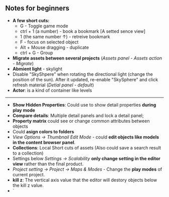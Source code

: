 ## Notes for beginners

- **A few short cuts:**
  - G - Toggle game mode
  - ctrl + 1 (a number) - book a bookmark [A setted sence view]
  - 1 (the same number ↑) - retreive bookmark
  - F - focus on selected object
  - Alt + Mouse dragging - duplicate  
  - ctrl + G - Group
- **Migrate assets between several projects** (*Assets panel - Assets action - Migrate*)
- **Abmient light** - skylight
- Disable "SkyShpere" when rotating the directional light (change the position of the sun). After it updated, re-enable "SkySphere" and click refresh material (*Detial panel - default*)
- **Actor**: is a kind of container like levels 

***
- **Show Hidden Properties**: Could use to show detail properties **during play mode**
- **Compare details**: Multiple detail panels and lock a detail panel;
- **Property matrix** could see or change common attributes between objects
- Could **asign colors to folders**
- *View Options -> Thumbnail Edit Mode* - could **edit objects like models in the content browser panel**.
- **Collections**: Local Short cuts of assets (Also could save a search result to a collection)
- Settings below *Settings -> Scalability* **only change setting in the editor view** rather than the final product.
- *Project setting -> Project -> Maps & Modes* - Change the **play modes** of current project.
- **kill z**: The vertical axis value that the editor will destory objects below the kill z value.
- `